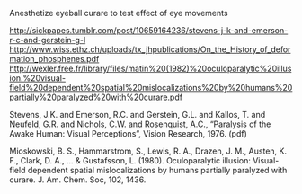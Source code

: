 Anesthetize eyeball curare to test effect of eye movements

http://sickpapes.tumblr.com/post/10659164236/stevens-j-k-and-emerson-r-c-and-gerstein-g-l
http://www.wiss.ethz.ch/uploads/tx_jhpublications/On_the_History_of_deformation_phosphenes.pdf
http://wexler.free.fr/library/files/matin%20(1982)%20oculoparalytic%20illusion.%20visual-field%20dependent%20spatial%20mislocalizations%20by%20humans%20partially%20paralyzed%20with%20curare.pdf

Stevens, J.K. and Emerson, R.C. and Gerstein, G.L. and Kallos, T. and Neufeld, G.R. and Nichols, C.W. and Rosenquist, A.C., “Paralysis of the Awake Human: Visual Perceptions”, Vision Research, 1976. (pdf)

Mioskowski, B. S., Hammarstrom, S., Lewis, R. A., Drazen, J. M., Austen, K. F., Clark, D. A., ... & Gustafsson, L. (1980). Oculoparalytic illusion: Visual-field dependent spatial mislocalizations by humans partially paralyzed with curare. J. Am. Chem. Soc, 102, 1436.
